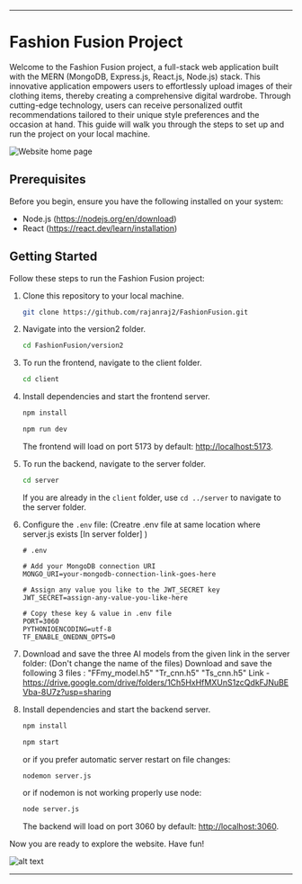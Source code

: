 
---

# Fashion Fusion Project

Welcome to the Fashion Fusion project, a full-stack web application built with the MERN (MongoDB, Express.js, React.js, Node.js) stack. This innovative application empowers users to effortlessly upload images of their clothing items, thereby creating a comprehensive digital wardrobe. Through cutting-edge technology, users can receive personalized outfit recommendations tailored to their unique style preferences and the occasion at hand. This guide will walk you through the steps to set up and run the project on your local machine.


![Website home page](homepage.png)

## Prerequisites

Before you begin, ensure you have the following installed on your system:

- Node.js (https://nodejs.org/en/download)
- React (https://react.dev/learn/installation)

## Getting Started

Follow these steps to run the Fashion Fusion project:

1. Clone this repository to your local machine.

    ```bash
    git clone https://github.com/rajanraj2/FashionFusion.git
    ```

2. Navigate into the version2 folder.

    ```bash
    cd FashionFusion/version2
    ```
    

3. To run the frontend, navigate to the client folder.

    ```bash
    cd client
    ```

4. Install dependencies and start the frontend server.

    ```bash
    npm install
    ```

    ```bash
    npm run dev
    ```

    The frontend will load on port 5173 by default: [http://localhost:5173](http://localhost:5173).

5. To run the backend, navigate to the server folder.

    ```bash
    cd server
    ```

    If you are already in the `client` folder, use `cd ../server` to navigate to the server folder.


6. Configure the `.env` file: (Creatre .env file at same location where server.js exists [In server folder] )

    ```plaintext
    # .env

    # Add your MongoDB connection URI
    MONGO_URI=your-mongodb-connection-link-goes-here

    # Assign any value you like to the JWT_SECRET key
    JWT_SECRET=assign-any-value-you-like-here

    # Copy these key & value in .env file
    PORT=3060
    PYTHONIOENCODING=utf-8
    TF_ENABLE_ONEDNN_OPTS=0 
    ```

7. Download and save the three AI models from the given link in the server folder: (Don't change the name of the files)
    Download and save the following 3 files : "FFmy_model.h5"    "Tr_cnn.h5"    "Ts_cnn.h5"
    Link - https://drive.google.com/drive/folders/1Ch5HxHfMXUnS1zcQdkFJNuBEVba-8U7z?usp=sharing


8. Install dependencies and start the backend server.

    ```bash
    npm install
    ```

    ```bash
    npm start
    ```

    or if you prefer automatic server restart on file changes:

    ```bash
    nodemon server.js
    ```

    or if nodemon is not working properly use node:
    ```bash
    node server.js
    ```

    The backend will load on port 3060 by default: [http://localhost:3060](http://localhost:3060).

Now you are ready to explore the website. Have fun!

![alt text](servicespage.png)

---
